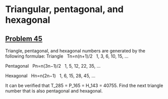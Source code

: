 # Triangular, pentagonal, and hexagonal
## [Problem 45](https://projecteuler.net/problem=45)
Triangle, pentagonal, and hexagonal numbers are generated by the following formulae:
Triangle
 
Tn=n(n+1)/2
 
1, 3, 6, 10, 15, ...

Pentagonal
 
Pn=n(3n−1)/2
 
1, 5, 12, 22, 35, ...

Hexagonal
 
Hn=n(2n−1)
 
1, 6, 15, 28, 45, ...

It can be verified that T_285 = P_165 = H_143 = 40755.
Find the next triangle number that is also pentagonal and hexagonal.
